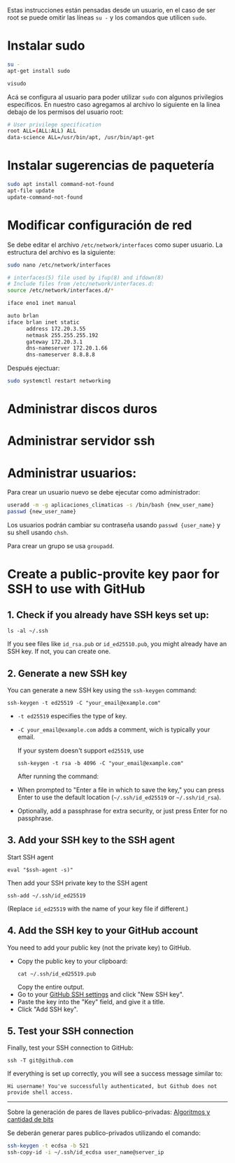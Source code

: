 Estas instrucciones están pensadas desde un usuario, en el caso de ser root se puede omitir las líneas `su -` y los comandos que utilicen `sudo`.

# Instalar sudo

```bash
su -
apt-get install sudo

visudo
```

Acá se configura al usuario para poder utilizar `sudo` con algunos privilegios específicos. En nuestro caso agregamos al archivo lo siguiente en la línea debajo de los permisos del usuario root:

```bash
# User privilege specification
root ALL=(ALL:ALL) ALL
data-science ALL=/usr/bin/apt, /usr/bin/apt-get
```

# Instalar sugerencias de paquetería

```bash
sudo apt install command-not-found
apt-file update
update-command-not-found
```

# Modificar configuración de red
Se debe editar el archivo `/etc/network/interfaces` como super usuario. La estructura del archivo es la siguiente:

```bash
sudo nano /etc/network/interfaces
```

```bash
# interfaces(5) file used by ifup(8) and ifdown(8)
# Include files from /etc/network/interfaces.d:
source /etc/network/interfaces.d/*

iface eno1 inet manual

auto brlan
iface brlan inet static
      address 172.20.3.55
      netmask 255.255.255.192
      gateway 172.20.3.1
      dns-nameserver 172.20.1.66
      dns-nameserver 8.8.8.8
```

Después ejectuar:
```bash
sudo systemctl restart networking
```

# Administrar discos duros



# Administrar servidor ssh

# Administrar usuarios:
Para crear un usuario nuevo se debe ejecutar como administrador:
```bash
useradd -m -g aplicaciones_climaticas -s /bin/bash {new_user_name}
passwd {new_user_name}
```

Los usuarios podrán cambiar su contraseña usando `passwd {user_name}` y su shell usando `chsh`.

Para crear un grupo se usa `groupadd`.

# Create a public-provite key paor for SSH to use with GitHub

## 1. Check if you already have SSH keys set up:
   ```
   ls -al ~/.ssh
   ```
   If you see files like `id_rsa.pub` or `id_ed25510.pub`, you might already have an SSH key. If not, you can create one.

## 2. Generate a new SSH key
   You can generate a new SSH key using the `ssh-keygen` command:
   ```
   ssh-keygen -t ed25519 -C "your_email@example.com"
   ```
- `-t ed25519` especifies the type of key.
- `-C your_email@example.com` adds a comment, wich is typically your email.

  If your system doesn't support `ed25519`, use
  ```
  ssh-keygen -t rsa -b 4096 -C "your_email@example.com"
  ```

  After running the command:

- When prompted to "Enter a file in which to save the key," you can press Enter to use the default location (`~/.ssh/id_ed25519` or `~/.ssh/id_rsa`).
- Optionally, add a passphrase for extra security, or just press Enter for no passphrase.


## 3. Add your SSH key to the SSH agent

Start SSH agent
```
eval "$ssh-agent -s)"
```

Then add your SSH private key to the SSH agent
```
ssh-add ~/.ssh/id_ed25519
```
(Replace `id_ed25519` with the name of your key file if different.)

## 4. Add the SSH key to your GitHub account

You need to add your public key (not the private key) to GitHub.

- Copy the public key to your clipboard:
  ```
  cat ~/.ssh/id_ed25519.pub
  ```
  Copy the entire output.
- Go to your [GitHub SSH settings](https://github.com/settings/keys) and click "New SSH key".
- Paste the key into the "Key" field, and give it a title.
- Click "Add SSH key".


## 5. Test your SSH connection
Finally, test your SSH connection to GitHub:
```
ssh -T git@github.com
```

If everything is set up correctly, you will see a success message similar to:
```
Hi username! You've successfully authenticated, but Github does not provide shell access.
```

-------

Sobre la generación de pares de llaves publico-privadas: [Algoritmos y cantidad de bits](https://www.ssh.com/academy/ssh/keygen)

Se deberán generar pares publico-privados utilizando el comando:
```bash
ssh-keygen -t ecdsa -b 521
ssh-copy-id -i ~/.ssh/id_ecdsa user_name@server_ip
```


